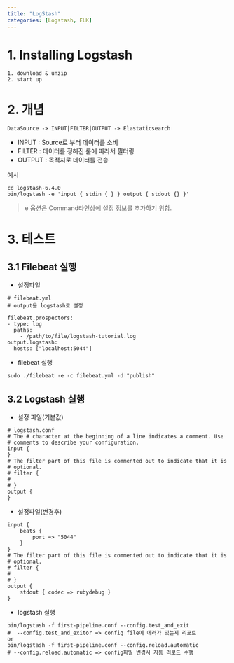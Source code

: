 ```yaml
---
title: "LogStash"
categories: [Logstash, ELK]
---
```



# 1. Installing Logstash
```
1. download & unzip 
2. start up 
```

# 2. 개념

``` DataSource -> INPUT|FILTER|OUTPUT -> Elastaticsearch ```

- INPUT 
 : Source로 부터 데이터를 소비
- FILTER 
 : 데이터를 정해진 룰에 따라서 필터링
- OUTPUT 
 : 목적지로 데이터를 전송

예시

```
cd logstash-6.4.0
bin/logstash -e 'input { stdin { } } output { stdout {} }'
```

> e 옵션은 Command라인상에 설정 정보를 추가하기 위함.


# 3. 테스트

## 3.1 Filebeat 실행

- 설정파일

```
# filebeat.yml 
# output을 logstash로 설정 

filebeat.prospectors:
- type: log
  paths:
    - /path/to/file/logstash-tutorial.log 
output.logstash:
  hosts: ["localhost:5044"]
```

- filebeat 실행 

```
sudo ./filebeat -e -c filebeat.yml -d "publish"
```

## 3.2 Logstash 실행 

- 설정 파일(기본값)

```
# logstash.conf
# The # character at the beginning of a line indicates a comment. Use
# comments to describe your configuration.
input {
}
# The filter part of this file is commented out to indicate that it is
# optional.
# filter {
#
# }
output {
}
```

- 설정파일(변경후)

```
input {
    beats {
        port => "5044"
    }
}
# The filter part of this file is commented out to indicate that it is
# optional.
# filter {
#
# }
output {
    stdout { codec => rubydebug }
}
```

- logstash 실행 

```
bin/logstash -f first-pipeline.conf --config.test_and_exit
#  --config.test_and_exitor => config file에 에러가 있는지 리포트
or
bin/logstash -f first-pipeline.conf --config.reload.automatic
# --config.reload.automatic => config파일 변경시 자동 리로드 수행
```


